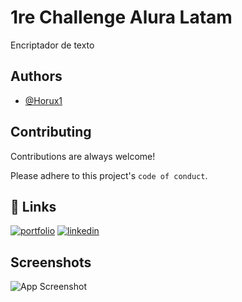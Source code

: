 
# 1re Challenge Alura Latam

Encriptador de texto


## Authors

- [@Horux1](https://github.com/Horux1)


## Contributing

Contributions are always welcome!


Please adhere to this project's `code of conduct`.


## 🔗 Links
[![portfolio](https://img.shields.io/badge/my_portfolio-000?style=for-the-badge&logo=ko-fi&logoColor=white)](proximante)
[![linkedin](https://img.shields.io/badge/linkedin-0A66C2?style=for-the-badge&logo=linkedin&logoColor=white)](https://www.linkedin.com/in/sebastian-cortes-higuera-904866249/)



## Screenshots

![App Screenshot](https://via.placeholder.com/468x300?text=App+Screenshot+Here)


